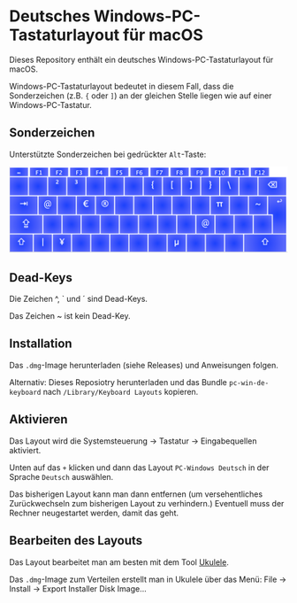 # Deutsches Windows-PC-Tastaturlayout für macOS
Dieses Repository enthält ein deutsches Windows-PC-Tastaturlayout für macOS.

Windows-PC-Tastaturlayout bedeutet in diesem Fall, dass die Sonderzeichen (z.B. `{` oder `]`) an der gleichen Stelle liegen wie auf einer Windows-PC-Tastatur.

## Sonderzeichen
Unterstützte Sonderzeichen bei gedrückter `Alt`-Taste:

![Tastatur-Layout bei gedrückter Alt-Taste](keyboard-alt.png)

## Dead-Keys
Die Zeichen ^, \` und ´ sind Dead-Keys. 

Das Zeichen ~ ist kein Dead-Key.

## Installation
Das `.dmg`-Image herunterladen (siehe Releases) und Anweisungen folgen.

Alternativ: Dieses Reposiotry herunterladen und das Bundle `pc-win-de-keyboard` nach `/Library/Keyboard Layouts` kopieren.

## Aktivieren
Das Layout wird die Systemsteuerung -> Tastatur -> Eingabequellen aktiviert.

Unten auf das `+` klicken und dann das Layout `PC-Windows Deutsch` in der Sprache `Deutsch` auswählen.

Das bisherigen Layout kann man dann entfernen (um versehentliches Zurückwechseln zum bisherigen Layout zu verhindern.) Eventuell muss der Rechner neugestartet werden, damit das geht.

## Bearbeiten des Layouts
Das Layout bearbeitet man am besten mit dem Tool [Ukulele](http://scripts.sil.org/ukelele).

Das `.dmg`-Image zum Verteilen erstellt man in Ukulele über das Menü: File -> Install -> Export Installer Disk Image...
